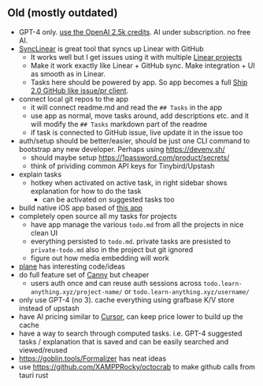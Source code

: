 ## Old (mostly outdated)

- GPT-4 only. [use the OpenAI 2.5k credits](https://twitter.com/nikitavoloboev/status/1712181760195219637?s=20). AI under subscription. no free AI.
- [SyncLinear](https://synclinear.com) is great tool that syncs up Linear with GitHub
  - It works well but I get issues using it with multiple [Linear projects](https://github.com/calcom/synclinear.com/issues/10#issuecomment-1689171289)
  - Make it work exactly like Linear + GitHub sync. Make integration + UI as smooth as in Linear.
  - Tasks here should be powered by app. So app becomes a full [Ship 2.0 GitHub like issue/pr client](https://www.realartists.com/blog/ship-20.html).
- connect local git repos to the app
  - it will connect readme.md and read the `## Tasks` in the app
  - use app as normal, move tasks around, add descriptions etc. and it will modify the `## Tasks` markdown part of the readme
  - if task is connected to GitHub issue, live update it in the issue too
- auth/setup should be better/easier, should be just one CLI command to bootstrap any new developer. Perhaps using https://devenv.sh/
  - should maybe setup https://1password.com/product/secrets/
  - think of prividing common API keys for Tinybird/Upstash
- explain tasks
  - hotkey when activated on active task, in right sidebar shows explanation for how to do the task
    - can be activated on suggested tasks too
- build native iOS app based of [this app](https://github.com/Bartozo/Life-Progress-iOS)
- completely open source all my tasks for projects
  - have app manage the various `todo.md` from all the projects in nice clean UI
  - everything persisted to `todo.md`. private tasks are presisted to `private-todo.md` also in the project but git ignored
  - figure out how media embedding will work
- [plane](https://github.com/makeplane/plane) has interesting code/ideas
- do full feature set of [Canny](https://canny.io) but cheaper
  - users auth once and can reuse auth sessions across `todo.learn-anything.xyz/project-name/` or `todo.learn-anything.xyz/username/`
- only use GPT-4 (no 3). cache everything using grafbase K/V store instead of upstash
- have AI pricing similar to [Cursor](https://www.cursor.sh/), can keep price lower to build up the cache
- have a way to search through computed tasks. i.e. GPT-4 suggested tasks / explanation that is saved and can be easily searched and viewed/reused
- https://goblin.tools/Formalizer has neat ideas
- use https://github.com/XAMPPRocky/octocrab to make github calls from tauri rust
